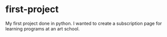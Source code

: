 # first-project
My first project done in python. I wanted to create a subscription page for learning programs at an art school.
